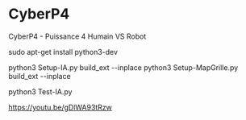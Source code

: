 # CyberP4
CyberP4 - Puissance 4 Humain VS Robot

sudo apt-get install python3-dev

python3 Setup-IA.py build_ext --inplace
python3 Setup-MapGrille.py build_ext --inplace

python3 Test-IA.py


https://youtu.be/gDlWA93tRzw
